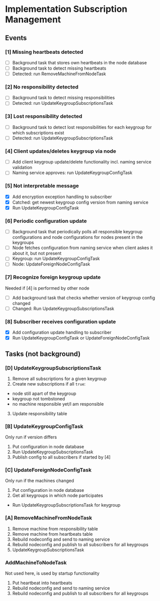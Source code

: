 # Implementation Subscription Management

## Events

### [1] Missing heartbeats detected

- [ ] Background task that stores own heartbeats in the node database
- [ ] Background task to detect missing heartbeats
- [ ] Detected: run RemoveMachineFromNodeTask

### [2] No responsibility detected

- [ ] Background task to detect missing responsibilities
- [ ] Detected: run UpdateKeygroupSubscriptionsTask

### [3] Lost responsibility detected

- [ ] Background task to detect lost responsibilities for each keygroup for which subscriptions exist
- [ ] Detected: run UpdateKeygroupSubscriptionsTask

### [4] Client updates/deletes keygroup via node

- [ ] Add client keygroup update/delete functionality incl. naming service validation
- [ ] Naming service approves: run UpdateKeygroupConfigTask

### [5] Not interpretable message

- [x] Add encryption exception handling to subscriber
- [x] Catched: get newest keygroup config version from naming service
- [x] Run UpdateKeygroupConfigTask

### [6] Periodic configuration update

- [ ] Background task that periodically polls all responsible keygroup configurations and node configurations for nodes present in the keygroups
- [ ] Node fetches configuration from naming service when client askes it about it, but not present
- [ ] Keygroup: run UpdateKeygroupConfigTask
- [ ] Node: UpdateForeignNodeConfigTask

### [7] Recognize foreign keygroup update
Needed if [4] is performed by other node

- [ ] Add background task that checks whether version of keygroup config changed
- [ ] Changed: Run UpdateKeygroupSubscriptionsTask

### [8] Subscriber receives configuration update

- [x] Add configuration update handling to subscriber
- [x] Run UpdateKeygroupConfigTask or UpdateForeignNodeConfigTask

## Tasks (not background)

### [D] UpdateKeygroupSubscriptionsTask

1. Remove all subscriptions for a given keygroup
2. Create new subscriptions if all `true`:
  - node still apart of the keygroup
  - keygroup not tombstoned
  - no machine responsible yet/I am responsible
3. Update responsibility table

### [B] UpdateKeygroupConfigTask
Only run if version differs

1. Put configuration in node database
2. Run UpdateKeygroupSubscriptionsTask
3. Publish config to all subscribers if started by [4]

### [C] UpdateForeignNodeConfigTask
Only run if the machines changed

1. Put configuration in node database
2. Get all keygroups in which node participates
  * Run UpdateKeygroupSubscriptionsTask for keygroup

### [A] RemoveMachineFromNodeTask

1. Remove machine from responsibility table
2. Remove machine from heartbeats table
3. Rebuild nodeconfig and send to naming service
4. Rebuild nodeconfig and publish to all subscribers for all keygroups
5. UpdateKeygroupSubscriptionsTask

### AddMachineToNodeTask
Not used here, is used by startup functionality

1. Put heartbeat into heartbeats
2. Rebuild nodeconfig and send to naming service
3. Rebuild nodeconfig and publish to all subscribers for all keygroups
